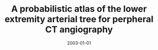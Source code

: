 ---
abstract: ''
authors:
- Matus Straka
- Milos Sramek
- Alexandra LaCruz
- A Köchl
- Eduard Gröller
- Dominik Fleischmann
date: '2003-01-01'
featured: false
links:
- name: Publik
  url: https://publik.tuwien.ac.at/showentry.php?ID=138133&lang=2
publication_types:
- '1'
publishDate: '2003-01-01'
title: A probabilistic atlas of the lower extremity arterial tree for perpheral CT
  angiography
url_pdf: ''
---